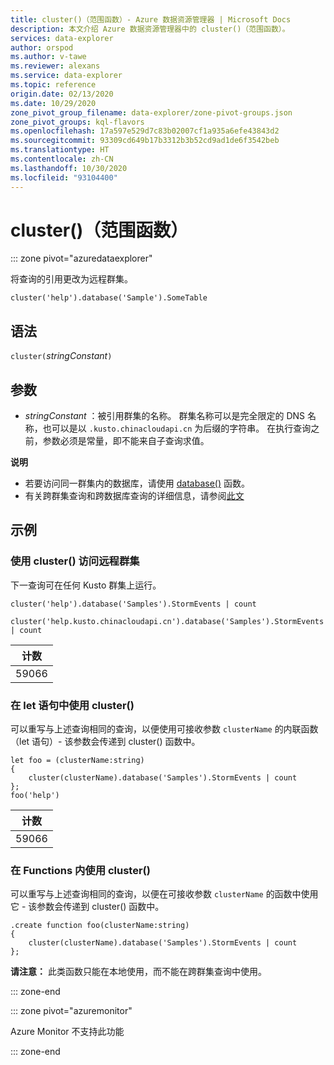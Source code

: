 ```yaml
---
title: cluster()（范围函数）- Azure 数据资源管理器 | Microsoft Docs
description: 本文介绍 Azure 数据资源管理器中的 cluster()（范围函数）。
services: data-explorer
author: orspod
ms.author: v-tawe
ms.reviewer: alexans
ms.service: data-explorer
ms.topic: reference
origin.date: 02/13/2020
ms.date: 10/29/2020
zone_pivot_group_filename: data-explorer/zone-pivot-groups.json
zone_pivot_groups: kql-flavors
ms.openlocfilehash: 17a597e529d7c83b02007cf1a935a6efe43843d2
ms.sourcegitcommit: 93309cd649b17b3312b3b52cd9ad1de6f3542beb
ms.translationtype: HT
ms.contentlocale: zh-CN
ms.lasthandoff: 10/30/2020
ms.locfileid: "93104400"
---
```

# <a name="cluster-scope-function"></a>cluster()（范围函数）

::: zone pivot="azuredataexplorer"

将查询的引用更改为远程群集。 

```kusto
cluster('help').database('Sample').SomeTable
```

## <a name="syntax"></a>语法

`cluster(`*stringConstant*`)`

## <a name="arguments"></a>参数

* *stringConstant* ：被引用群集的名称。 群集名称可以是完全限定的 DNS 名称，也可以是以 `.kusto.chinacloudapi.cn` 为后缀的字符串。 在执行查询之前，参数必须是常量，即不能来自子查询求值。

**说明**

* 若要访问同一群集内的数据库，请使用 [database()](databasefunction.md) 函数。
* 有关跨群集查询和跨数据库查询的详细信息，请参阅[此文](cross-cluster-or-database-queries.md)  

## <a name="examples"></a>示例

### <a name="use-cluster-to-access-remote-cluster"></a>使用 cluster() 访问远程群集 

下一查询可在任何 Kusto 群集上运行。

```kusto
cluster('help').database('Samples').StormEvents | count

cluster('help.kusto.chinacloudapi.cn').database('Samples').StormEvents | count  
```

|计数|
|---|
|59066|

### <a name="use-cluster-inside-let-statements"></a>在 let 语句中使用 cluster() 

可以重写与上述查询相同的查询，以便使用可接收参数 `clusterName` 的内联函数（let 语句）- 该参数会传递到 cluster() 函数中。

```kusto
let foo = (clusterName:string)
{
    cluster(clusterName).database('Samples').StormEvents | count
};
foo('help')
```

|计数|
|---|
|59066|

### <a name="use-cluster-inside-functions"></a>在 Functions 内使用 cluster() 

可以重写与上述查询相同的查询，以便在可接收参数 `clusterName` 的函数中使用它 - 该参数会传递到 cluster() 函数中。

```kusto
.create function foo(clusterName:string)
{
    cluster(clusterName).database('Samples').StormEvents | count
};
```

**请注意：** 此类函数只能在本地使用，而不能在跨群集查询中使用。

::: zone-end

::: zone pivot="azuremonitor"

Azure Monitor 不支持此功能

::: zone-end
